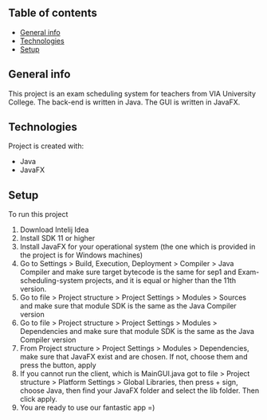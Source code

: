 ## Table of contents
* [General info](#general-info)
* [Technologies](#technologies)
* [Setup](#setup)

## General info
This project is an exam scheduling system for teachers from VIA University College.
The back-end is written in Java.
The GUI is written in JavaFX.
## Technologies
Project is created with:
* Java
* JavaFX
## Setup
To run this project

1) Download Intelij Idea
2) Install SDK 11 or higher
3) Install JavaFX for your operational system (the one which is provided in the project is for Windows machines)
4) Go to Settings > Build, Execution, Deployment > Compiler > Java Compiler and make sure target bytecode is the same for sep1 and Exam-scheduling-system projects, and it is equal or higher than the 11th version.
5) Go to file > Project structure > Project Settings > Modules > Sources  and make sure that module SDK is the same as the Java Compiler version
6) Go to file > Project structure > Project Settings > Modules > Dependencies and make sure that module SDK is the same as the Java Compiler version
7) From  Project structure > Project Settings > Modules > Dependencies, make sure that JavaFX exist and are chosen. If not, choose them and press the button, apply
8) If you cannot run the client, which is MainGUI.java got to file > Project structure > Platform Settings > Global Libraries, then press + sign, choose Java, then find your JavaFX folder and select the lib folder. Then click apply.
9) You are ready to use our fantastic app =)

